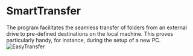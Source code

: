 # SmartTransfer
The program facilitates the seamless transfer of folders from an external drive to pre-defined destinations on the local machine. This proves particularly handy, for instance, during the setup of a new PC.
![EasyTransfer](https://github.com/pavelstriz/SmartTransfer/assets/116072652/d3f721cd-47c4-4852-bf5a-04e675c0f3ce)
